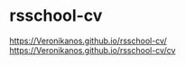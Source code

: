 # rsschool-cv

https://Veronikanos.github.io/rsschool-cv/
https://Veronikanos.github.io/rsschool-cv/cv
